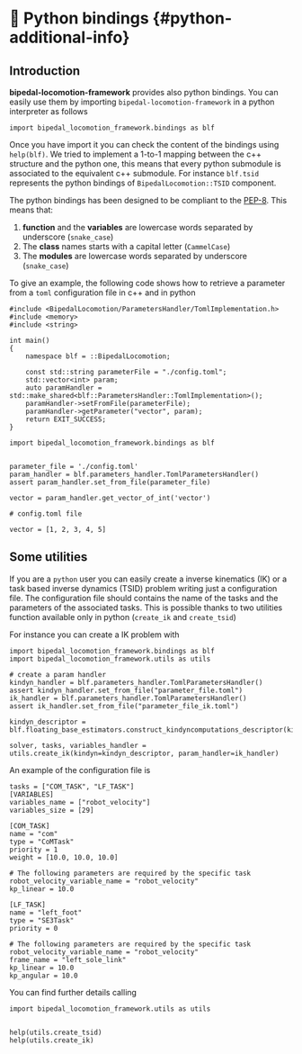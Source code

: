 # 🐍 Python bindings {#python-additional-info}

## Introduction
**bipedal-locomotion-framework** provides also python bindings.
You can easily use them by importing `bipedal-locomotion-framework` in a python interpreter as
follows

~~~~~~~~~~~~~{.py}
import bipedal_locomotion_framework.bindings as blf
~~~~~~~~~~~~~

Once you have import it you can check the content of the bindings using `help(blf)`.
We tried to implement a 1-to-1 mapping between the c++ structure and the python one, this means that
every python submodule is associated to the equivalent c++ submodule. For instance `blf.tsid`
represents the python bindings of `BipedalLocomotion::TSID` component.

The python bindings has been designed to be compliant to the
[PEP-8](https://www.python.org/dev/peps/pep-0008/). This means that:
1. **function** and the **variables** are lowercase words separated by underscore (`snake_case`)
2. The **class** names starts with a capital letter (`CammelCase`)
3. The **modules** are lowercase words separated by underscore (`snake_case`)

To give an example, the following code shows how to retrieve a parameter from a `toml`
configuration file in c++ and in python


~~~~~~~~~~~~~{.cpp}
#include <BipedalLocomotion/ParametersHandler/TomlImplementation.h>
#include <memory>
#include <string>

int main()
{
    namespace blf = ::BipedalLocomotion;

    const std::string parameterFile = "./config.toml";
    std::vector<int> param;
    auto paramHandler = std::make_shared<blf::ParametersHandler::TomlImplementation>();
    paramHandler->setFromFile(parameterFile);
    paramHandler->getParameter("vector", param);
    return EXIT_SUCCESS;
}
~~~~~~~~~~~~~

~~~~~~~~~~~~~{.py}
import bipedal_locomotion_framework.bindings as blf


parameter_file = './config.toml'
param_handler = blf.parameters_handler.TomlParametersHandler()
assert param_handler.set_from_file(parameter_file)

vector = param_handler.get_vector_of_int('vector')
~~~~~~~~~~~~~

~~~~~~~~~~~~~{.ini}
# config.toml file

vector = [1, 2, 3, 4, 5]
~~~~~~~~~~~~~

## Some utilities
If you are a `python` user you can easily create a inverse kinematics (IK) or a task based inverse
dynamics (TSID) problem writing just a configuration file.
The configuration file should contains the name of the tasks and the parameters of the associated
tasks. This is possible thanks to two utilities function available only in python (`create_ik` and
`create_tsid`)

For instance you can create a IK problem with
~~~~~~~~~~~~~{.py}
import bipedal_locomotion_framework.bindings as blf
import bipedal_locomotion_framework.utils as utils

# create a param handler
kindyn_handler = blf.parameters_handler.TomlParametersHandler()
assert kindyn_handler.set_from_file("parameter_file.toml")
ik_handler = blf.parameters_handler.TomlParametersHandler()
assert ik_handler.set_from_file("parameter_file_ik.toml")

kindyn_descriptor = blf.floating_base_estimators.construct_kindyncomputations_descriptor(kindyn_handler)

solver, tasks, variables_handler = utils.create_ik(kindyn=kindyn_descriptor, param_handler=ik_handler)
~~~~~~~~~~~~~

An example of the configuration file is
~~~~~~~~~~~~~{.ini}
tasks = ["COM_TASK", "LF_TASK"]
[VARIABLES]
variables_name = ["robot_velocity"]
variables_size = [29]

[COM_TASK]
name = "com"
type = "CoMTask"
priority = 1
weight = [10.0, 10.0, 10.0]

# The following parameters are required by the specific task
robot_velocity_variable_name = "robot_velocity"
kp_linear = 10.0

[LF_TASK]
name = "left_foot"
type = "SE3Task"
priority = 0

# The following parameters are required by the specific task
robot_velocity_variable_name = "robot_velocity"
frame_name = "left_sole_link"
kp_linear = 10.0
kp_angular = 10.0
~~~~~~~~~~~~~

You can find further details calling
~~~~~~~~~~~~~{.py}
import bipedal_locomotion_framework.utils as utils


help(utils.create_tsid)
help(utils.create_ik)
~~~~~~~~~~~~~
